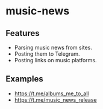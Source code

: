 # music-news

## Features

- Parsing music news from sites.
- Posting them to Telegram.
- Posting links on music platforms.

## Examples

- https://t.me/albums_me_to_all
- https://t.me/music_news_release
